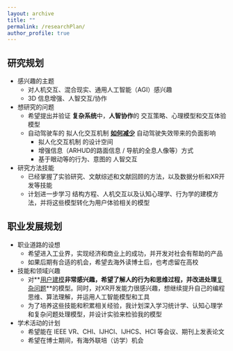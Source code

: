 ```yaml
---
layout: archive
title: ""
permalink: /researchPlan/
author_profile: true
---
```


## 研究规划

- 感兴趣的主题
  - 对人机交互、混合现实、通用人工智能（AGI）感兴趣
  - 3D 信息增强、人智交互/协作
- 想研究的问题
  - 希望提出并验证 **复杂系统**中，**人智协作**的 交互策略、心理模型和交互体验模型
  - 自动驾驶车的 拟人化交互机制 **<u>如何减少</u>** 自动驾驶失效带来的负面影响
    - 拟人化交互机制 的设计空间
    - 增强信息（ARHUD的路面信息 / 导航的全息人像等）方式
    - 基于眼动等的行为、意图的 人智交互
- 研究方法技能
  - 已经掌握了实验研究、文献综述和文献回顾的方法，以及数据分析和XR开发等技能
  - 计划进一步学习 结构方程、人机交互以及认知心理学、行为学的建模方法，并将这些模型转化为用户体验相关的模型

## 职业发展规划

- 职业道路的设想
  - 希望进入工业界，实现经济和商业上的成功，并开发对社会有帮助的产品
  - 如果后期有合适的机会，希望去海外读博士后，也考虑留在高校
- 技能和领域兴趣
  - 对**<u>用户建模</u>**非常感兴趣，希望了解人的行为和思维过程，并改进处理**<u>复杂问题</u>**的模型。同时，对XR开发能力很感兴趣，想继续提升自己的编程思维、算法理解，并运用人工智能模型和工具
  - 为了培养这些技能和积累相关经验，我计划深入学习统计学、认知心理学和复杂问题处理模型，并设计实验来检验我的模型
- 学术活动的计划
  - 希望能在 IEEE VR、CHI、IJHCI、IJHCS、HCI 等会议、期刊上发表论文
  - 希望在博士期间，有海外联培（访学）机会